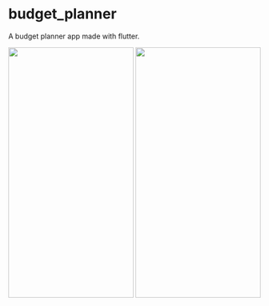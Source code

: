 # budget_planner

A budget planner app made with flutter.

<img src="https://github.com/fluttertraining/budget_planner/blob/master/screenshots/demo.gif" width="250" height="500">

<img src="https://github.com/fluttertraining/budget_planner/blob/master/screenshots/screenshot_2.png" width="250" height="500">
